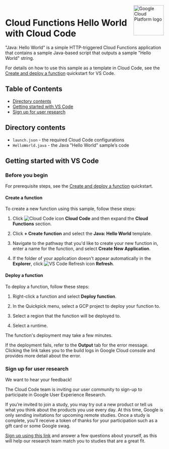 <img src="https://avatars2.githubusercontent.com/u/2810941?v=3&s=96" alt="Google Cloud Platform logo" title="Google Cloud Platform" align="right" height="96" width="96"/>

# Cloud Functions Hello World with Cloud Code

"Java: Hello World" is a simple HTTP-triggered Cloud Functions application that contains a sample Java-based script that outputs a sample "Hello World" string.

For details on how to use this sample as a template in Cloud Code, see the [Create and deploy a function](https://cloud.google.com/code/docs/vscode/create-deploy-function) quickstart for VS Code.

## Table of Contents

* [Directory contents](#directory-contents)
* [Getting started with VS Code](#getting-started-with-vs-code)
* [Sign up for user research](#sign-up-for-user-research)

## Directory contents
* `launch.json` - the required Cloud Code configurations
* `HelloWorld.java` - the Java "Hello World" sample’s code

## Getting started with VS Code

### Before you begin

For prerequisite steps, see the [Create and deploy a function](https://cloud.google.com/code/docs/vscode/create-deploy-function#before_you_begin) quickstart.

#### Create a function

To create a new function using this sample, follow these steps:

1. Click ![Cloud Code icon](https://cloud.google.com/static/code/docs/vscode/images/cloudcode-icon.png) **Cloud Code** and then expand the **Cloud Functions** section.

1. Click **+ Create function** and select the **Java: Hello World** template.

1. Navigate to the pathway that you'd like to create your new function in, enter a name for the function, and select **Create New Application**.

1. If the folder of your application doesn't appear automatically in the **Explorer**, click ![VS Code Refresh icon](https://cloud.google.com/static/code/docs/vscode/images/refresh-icon.png) **Refresh**.

#### Deploy a function

To deploy a function, follow these steps:

1. Right-click a function and select **Deploy function**.

1. In the Quickpick menu, select a GCP project to deploy your function to.

1. Select a region that the function will be deployed to.

1. Select a runtime.

The function's deployment may take a few minutes.

If the deployment fails, refer to the **Output** tab for the error message. Clicking the link takes you to the build logs in Google Cloud console and provides more detail about the error.

### Sign up for user research

We want to hear your feedback!

The Cloud Code team is inviting our user community to sign-up to participate in Google User Experience Research. 

If you’re invited to join a study, you may try out a new product or tell us what you think about the products you use every day. At this time, Google is only sending invitations for upcoming remote studies. Once a study is complete, you’ll receive a token of thanks for your participation such as a gift card or some Google swag. 

[Sign up using this link](https://google.qualtrics.com/jfe/form/SV_4Me7SiMewdvVYhL?reserved=1&utm_source=In-product&Q_Language=en&utm_medium=own_prd&utm_campaign=Q1&productTag=clou&campaignDate=January2021&referral_code=UXbT481079) and answer a few questions about yourself, as this will help our research team match you to studies that are a great fit.

